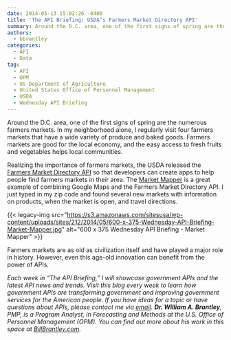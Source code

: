 ```yaml
---
date: 2014-05-13 15:02:26 -0400
title: 'The API Briefing: USDA’s Farmers Market Directory API'
summary: Around the D.C. area, one of the first signs of spring are the numerous farmers markets. In my neighborhood alone, I regularly visit four farmers markets that have a wide variety of produce and baked goods. Farmers markets are good for the local economy, and the easy access to fresh fruits and vegetables helps local
authors:
  - bbrantley
categories:
  - API
  - Data
tag:
  - API
  - OPM
  - US Department of Agriculture
  - United States Office of Personnel Management
  - USDA
  - Wednesday API Briefing
---
```


Around the D.C. area, one of the first signs of spring are the numerous farmers markets. In my neighborhood alone, I regularly visit four farmers markets that have a wide variety of produce and baked goods. Farmers markets are good for the local economy, and the easy access to fresh fruits and vegetables helps local communities.

Realizing the importance of farmers markets, the USDA released the [Farmers Market Directory API](http://blogs.usda.gov/2013/05/15/new-api-helps-satisfy-the-nations-app-etite-for-farmers-markets/) so that developers can create apps to help people find farmers markets in their area. The [Market Mapper](http://mvjantzen.com/tools/markets.html) is a great example of combining Google Maps and the Farmers Market Directory API. I just typed in my zip code and found several new markets with information on products, when the market is open, and travel directions.

{{< legacy-img src="https://s3.amazonaws.com/sitesusa/wp-content/uploads/sites/212/2014/05/600-x-375-Wednesday-API-Briefing-Market-Mapper.jpg" alt="600 x 375 Wednesday API Briefing - Market Mapper" >}}

Farmers markets are as old as civilization itself and have played a major role in history. However, even this age-old innovation can benefit from the power of APIs.

_Each week in &#8220;The API Briefing,&#8221; I will showcase government APIs and the latest API news and trends. Visit this blog every week to learn how government APIs are transforming government and improving government services for the American people. If you have ideas for a topic or have questions about APIs, please contact me via [email](mailto:William.Brantley@opm.gov)._
_**Dr. William A. Brantley**, PMP, is a Program Analyst, in Forecasting and Methods at the U.S. Office of Personnel Management (OPM). You can find out more about his work in this space at [BillBrantley.com](http://billbrantley.com/)._
